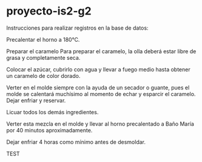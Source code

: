 # proyecto-is2-g2

Instrucciones para realizar registros en la base de datos:

Precalentar el horno a 180°C.

Preparar el caramelo
Para preparar el caramelo, la olla deberá
estar libre de grasa y completamente seca.

Colocar el azúcar, cubrirlo con agua y llevar
a fuego medio hasta obtener un caramelo
de color dorado.

Verter en el molde siempre con la ayuda de un secador o guante, pues el molde se calentará muchísimo al momento de echar y esparcir el caramelo.
Dejar enfriar y reservar.

Licuar todos los demás ingredientes.

Verter esta mezcla en el molde y llevar al horno precalentado a Baño María por 40 minutos aproximadamente.

Dejar enfriar 4 horas como mínimo antes de desmoldar.


TEST